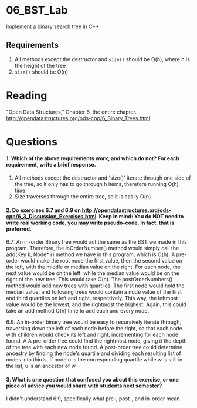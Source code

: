 06_BST_Lab
==============

Implement a binary search tree in C++

Requirements
------------

1. All methods except the destructor and `size()` should be O(h), where h is the height of the tree
2. `size()` should be O(n)

Reading
=======
"Open Data Structures," Chapter 6, the entire chapter. http://opendatastructures.org/ods-cpp/6_Binary_Trees.html

Questions
=========

#### 1. Which of the above requirements work, and which do not? For each requirement, write a brief response.

1. All methods except the destructor and 'size()' iterate through one side of the tree, so it only has to go through h items, therefore running O(h) time.
2. Size traverses through the entire tree, so it is easily O(n).

#### 2. Do exercises 6.7 and 6.9 on http://opendatastructures.org/ods-cpp/6_3_Discussion_Exercises.html. Keep in mind: You do NOT need to write real working code, you may write pseudo-code. In fact, that is preferred.

6.7: An in-order BinaryTree would act the same as the BST we made in this program. Therefore, the inOrderNumber() method would simply call the add(Key k, Node* r) method we have in this program, which is O(h). A pre-order would make the root node the first value, then the second value on the left, with the middle or median value on the right. For each node, the next value would be on the left, while the median value would be on the right of the new tree. This would take O(n). The postOrderNumbers() method would add new trees with quartiles. The first node would hold the median value, and following trees would contain a node value of the first and third quartiles on left and right, respectively. This way, the leftmost value would be the lowest, and the rightmost the highest. Again, this could take an add method O(n) time to add each and every node.

6.9: An in-order binary tree would be easy to recursively iterate through, traversing down the left of each node before the right, so that each node with children would check its left and right, incrementing for each node found. A A pre-order tree could find the rightmost node, giving it the depth of the tree with each new node found. A post-order tree could determine ancestry by finding the node's quartile and dividing each resulting list of nodes into thirds. If node u is the corresponding quartile while w is still in the list, u is an ancestor of w.

#### 3. What is one question that confused you about this exercise, or one piece of advice you would share with students next semester?
I didn't understand 6.9, specifically what pre-, post-, and in-order mean.
